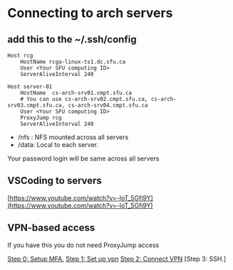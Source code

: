 # Connecting to arch servers

## add this to the ~/.ssh/config

```
Host rcg
    HostName rcga-linux-ts1.dc.sfu.ca
    User <Your SFU computing ID>
    ServerAliveInterval 240
    
Host server-01 
    HostName  cs-arch-srv01.cmpt.sfu.ca
    # You can use cs-arch-srv02.cmpt.sfu.ca, cs-arch-srv03.cmpt.sfu.ca, cs-arch-srv04.cmpt.sfu.ca
    User <Your SFU computing ID>
    ProxyJump rcg
    ServerAliveInterval 240
```


- /nfs : NFS mounted across all servers
- /data: Local to each server.

Your password login will be same across all servers

## VSCoding to servers
[https://www.youtube.com/watch?v=-loT_5Gfi9Y](https://www.youtube.com/watch?v=-loT_5Gfi9Y)

## VPN-based access

If you have this you do not need ProxyJump access

[Step 0: Setup MFA.](https://www.sfu.ca/information-systems/services/mfa.html)
[Step 1: Set up vpn](https://www.sfu.ca/information-systems/services/sfu-vpn.html)
[Step 2: Connect VPN](https://www.sfu.ca/information-systems/services/sfu-vpn/how-to-guides/install-forticlient-vpn-app/windows.html)
[Step 3: SSH.]
